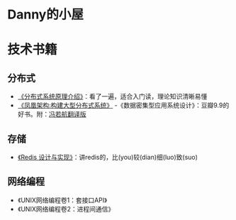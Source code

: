# Danny的小屋


# 技术书籍

## 分布式
- [《分布式系统原理介绍》](https://lrita.github.io/images/posts/distribution/%E5%88%86%E5%B8%83%E5%BC%8F%E5%8E%9F%E7%90%86%E4%BB%8B%E7%BB%8D.pdf)：看了一遍，适合入门读，理论知识清晰易懂
- [《凤凰架构:构建大型分布式系统》](https://icyfenix.cn/summary/)
-《数据密集型应用系统设计》：豆瓣9.9的好书。附：[冯若航翻译版](https://www.bookstack.cn/read/ddia/README.md)

## 存储
- [《Redis 设计与实现》](http://redisbook.com/)：讲redis的，比(you)较(dian)细(luo)致(suo)

## 网络编程
- 《UNIX网络编程卷1：套接口API》
- 《UNIX网络编程卷2：进程间通信》
